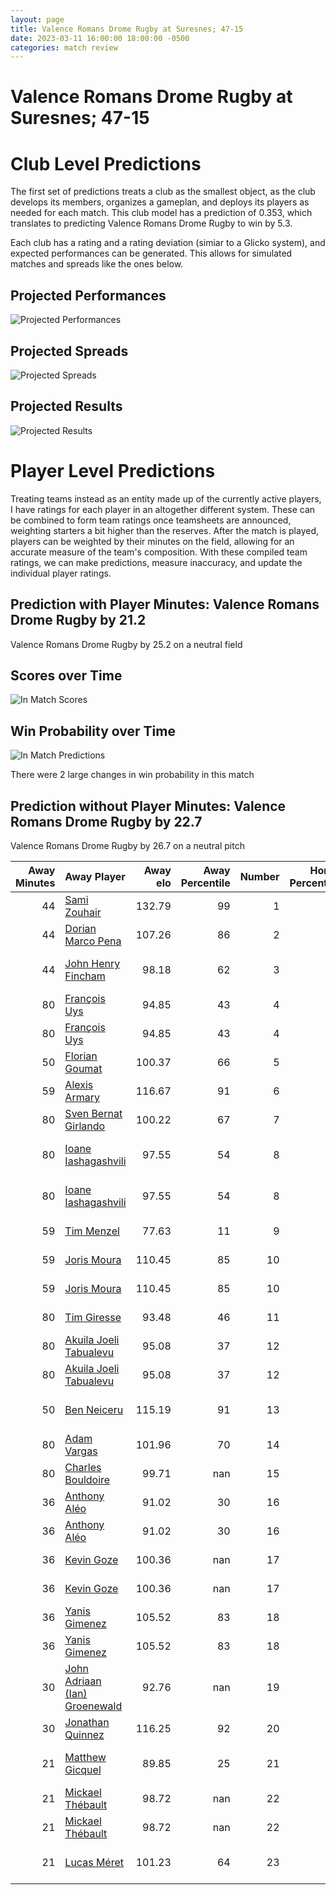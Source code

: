 ```yaml
---  
layout: page  
title: Valence Romans Drome Rugby at Suresnes; 47-15  
date: 2023-03-11 16:00:00 18:00:00 -0500  
categories: match review  
---
```

# Valence Romans Drome Rugby at Suresnes; 47-15

# Club Level Predictions


The first set of predictions treats a club as the smallest object, as the club develops its members, organizes a gameplan, and deploys its players as needed for each match. This club model has a prediction of 0.353, which translates to predicting Valence Romans Drome Rugby to win by 5.3.

Each club has a rating and a rating deviation (simiar to a Glicko system), and expected performances can be generated. This allows for simulated matches and spreads like the ones below.
## Projected Performances


![Projected Performances](plots/performances_2023-03-11-Suresnes-ValenceRomansDromeRugby.png)
## Projected Spreads


![Projected Spreads](plots/spreads_2023-03-11-Suresnes-ValenceRomansDromeRugby.png)
## Projected Results


![Projected Results](plots/resultbar_2023-03-11-Suresnes-ValenceRomansDromeRugby.png)
# Player Level Predictions


Treating teams instead as an entity made up of the currently active players, I have ratings for each player in an altogether different system. These can be combined to form team ratings once teamsheets are announced, weighting starters a bit higher than the reserves. After the match is played, players can be weighted by their minutes on the field, allowing for an accurate measure of the team's composition. With these compiled team ratings, we can make predictions, measure inaccuracy, and update the individual player ratings.
## Prediction with Player Minutes: Valence Romans Drome Rugby by 21.2


Valence Romans Drome Rugby by 25.2 on a neutral field
## Scores over Time


![In Match Scores](plots/recap_scores_2023-03-11-Suresnes-ValenceRomansDromeRugby.png)
## Win Probability over Time


![In Match Predictions](plots/recap_prob_2023-03-11-Suresnes-ValenceRomansDromeRugby.png)

There were 2 large changes in win probability in this match
## Prediction without Player Minutes: Valence Romans Drome Rugby by 22.7


Valence Romans Drome Rugby by 26.7 on a neutral pitch



|   Away Minutes | Away Player                                                                             |   Away elo |   Away Percentile |   Number |   Home Percentile |   Home elo | Home Player                                                                  |   Home Minutes |
|---------------:|:----------------------------------------------------------------------------------------|-----------:|------------------:|---------:|------------------:|-----------:|:-----------------------------------------------------------------------------|---------------:|
|             44 | [Sami Zouhair](..//playerfiles//SamiZouhair_cleaned.md)                                 |     132.79 |                99 |        1 |                20 |      84.41 | [Lucas Dycke](..//playerfiles//LucasDycke_cleaned.md)                        |             53 |
|             44 | [Dorian Marco Pena](..//playerfiles//DorianMarcoPena_cleaned.md)                        |     107.26 |                86 |        2 |                27 |      87.98 | [Hayam El Bibouji](..//playerfiles//HayamElBibouji_cleaned.md)               |             56 |
|             44 | [John Henry Fincham](..//playerfiles//JohnHenryFincham_cleaned.md)                      |      98.18 |                62 |        3 |                83 |     103.43 | [Victor Damian Arias](..//playerfiles//VictorDamianArias_cleaned.md)         |             56 |
|             80 | [François Uys](..//playerfiles//FrançoisUys_cleaned.md)                                 |      94.85 |                43 |        4 |                 7 |      44.49 | [Sacha Yahi](..//playerfiles//SachaYahi_cleaned.md)                          |             80 |
|             80 | [François Uys](..//playerfiles//FrançoisUys_cleaned.md)                                 |      94.85 |                43 |        4 |                 0 |      44.49 | [Sacha Yahi](..//playerfiles//SachaYahi_cleaned.md)                          |             80 |
|             50 | [Florian Goumat](..//playerfiles//FlorianGoumat_cleaned.md)                             |     100.37 |                66 |        5 |                34 |      90.42 | [Wian Vosloo](..//playerfiles//WianVosloo_cleaned.md)                        |             80 |
|             59 | [Alexis Armary](..//playerfiles//AlexisArmary_cleaned.md)                               |     116.67 |                91 |        6 |                24 |      86.33 | [Florian Desbordes](..//playerfiles//FlorianDesbordes_cleaned.md)            |             60 |
|             80 | [Sven Bernat Girlando](..//playerfiles//SvenBernatGirlando_cleaned.md)                  |     100.22 |                67 |        7 |                71 |     101.75 | [Bastien Berenguel](..//playerfiles//BastienBerenguel_cleaned.md)            |             80 |
|             80 | [Ioane Iashagashvili](..//playerfiles//IoaneIashagashvili_cleaned.md)                   |      97.55 |                54 |        8 |                25 |      87.66 | [Louis-Mathieu Jazeix](..//playerfiles//Louis-MathieuJazeix_cleaned.md)      |             60 |
|             80 | [Ioane Iashagashvili](..//playerfiles//IoaneIashagashvili_cleaned.md)                   |      97.55 |                54 |        8 |                42 |      87.66 | [Louis-Mathieu Jazeix](..//playerfiles//Louis-MathieuJazeix_cleaned.md)      |             60 |
|             59 | [Tim Menzel](..//playerfiles//TimMenzel_cleaned.md)                                     |      77.63 |                11 |        9 |                24 |      84.11 | [Enzo Barbarit](..//playerfiles//EnzoBarbarit_cleaned.md)                    |             60 |
|             59 | [Joris Moura](..//playerfiles//JorisMoura_cleaned.md)                                   |     110.45 |                85 |       10 |                47 |      88.55 | [Ignacio Mieres](..//playerfiles//IgnacioMieres_cleaned.md)                  |             80 |
|             59 | [Joris Moura](..//playerfiles//JorisMoura_cleaned.md)                                   |     110.45 |                85 |       10 |                28 |      88.55 | [Ignacio Mieres](..//playerfiles//IgnacioMieres_cleaned.md)                  |             80 |
|             80 | [Tim Giresse](..//playerfiles//TimGiresse_cleaned.md)                                   |      93.48 |                46 |       11 |                13 |      80.24 | [Thomas Baudy](..//playerfiles//ThomasBaudy_cleaned.md)                      |             80 |
|             80 | [Akuila Joeli Tabualevu](..//playerfiles//AkuilaJoeliTabualevu_cleaned.md)              |      95.08 |                37 |       12 |                11 |      73.59 | [Hugo Detre](..//playerfiles//HugoDetre_cleaned.md)                          |             56 |
|             80 | [Akuila Joeli Tabualevu](..//playerfiles//AkuilaJoeliTabualevu_cleaned.md)              |      95.08 |                37 |       12 |                 7 |      73.59 | [Hugo Detre](..//playerfiles//HugoDetre_cleaned.md)                          |             56 |
|             50 | [Ben Neiceru](..//playerfiles//BenNeiceru_cleaned.md)                                   |     115.19 |                91 |       13 |                58 |      98.01 | [Lilan Savioz Fouillet](..//playerfiles//LilanSaviozFouillet_cleaned.md)     |             80 |
|             80 | [Adam Vargas](..//playerfiles//AdamVargas_cleaned.md)                                   |     101.96 |                70 |       14 |                18 |      83.8  | [Alexis Clement](..//playerfiles//AlexisClement_cleaned.md)                  |             60 |
|             80 | [Charles Bouldoire](..//playerfiles//CharlesBouldoire_cleaned.md)                       |      99.71 |               nan |       15 |                20 |      82.01 | [Goulwen Gueho](..//playerfiles//GoulwenGueho_cleaned.md)                    |             80 |
|             36 | [Anthony Aléo](..//playerfiles//AnthonyAléo_cleaned.md)                                 |      91.02 |                30 |       16 |                58 |      91.36 | [Elias Coulibaly](..//playerfiles//EliasCoulibaly_cleaned.md)                |             27 |
|             36 | [Anthony Aléo](..//playerfiles//AnthonyAléo_cleaned.md)                                 |      91.02 |                30 |       16 |                37 |      91.36 | [Elias Coulibaly](..//playerfiles//EliasCoulibaly_cleaned.md)                |             27 |
|             36 | [Kevin Goze](..//playerfiles//KevinGoze_cleaned.md)                                     |     100.36 |               nan |       17 |                19 |      79.76 | [Thomas Bordes](..//playerfiles//ThomasBordes_cleaned.md)                    |             24 |
|             36 | [Kevin Goze](..//playerfiles//KevinGoze_cleaned.md)                                     |     100.36 |               nan |       17 |                10 |      79.76 | [Thomas Bordes](..//playerfiles//ThomasBordes_cleaned.md)                    |             24 |
|             36 | [Yanis Gimenez](..//playerfiles//YanisGimenez_cleaned.md)                               |     105.52 |                83 |       18 |                33 |      84.82 | [Leandro Mario Assi](..//playerfiles//LeandroMarioAssi_cleaned.md)           |             24 |
|             36 | [Yanis Gimenez](..//playerfiles//YanisGimenez_cleaned.md)                               |     105.52 |                83 |       18 |                18 |      84.82 | [Leandro Mario Assi](..//playerfiles//LeandroMarioAssi_cleaned.md)           |             24 |
|             30 | [John Adriaan (Ian) Groenewald](..//playerfiles//JohnAdriaan(Ian)Groenewald_cleaned.md) |      92.76 |               nan |       19 |                42 |      91.27 | [Pierre Le Huby](..//playerfiles//PierreLeHuby_cleaned.md)                   |             24 |
|             30 | [Jonathan Quinnez](..//playerfiles//JonathanQuinnez_cleaned.md)                         |     116.25 |                92 |       20 |                38 |      89.59 | [Youssouf Yatera](..//playerfiles//YoussoufYatera_cleaned.md)                |             20 |
|             21 | [Matthew Gicquel](..//playerfiles//MatthewGicquel_cleaned.md)                           |      89.85 |                25 |       21 |                18 |      85.72 | [Antonie Delport Claasen](..//playerfiles//AntonieDelportClaasen_cleaned.md) |             20 |
|             21 | [Mickael Thébault](..//playerfiles//MickaelThébault_cleaned.md)                         |      98.72 |               nan |       22 |                 6 |      72.24 | [Quentin Dauvergne](..//playerfiles//QuentinDauvergne_cleaned.md)            |             20 |
|             21 | [Mickael Thébault](..//playerfiles//MickaelThébault_cleaned.md)                         |      98.72 |               nan |       22 |                11 |      72.24 | [Quentin Dauvergne](..//playerfiles//QuentinDauvergne_cleaned.md)            |             20 |
|             21 | [Lucas Méret](..//playerfiles//LucasMéret_cleaned.md)                                   |     101.23 |                64 |       23 |                 0 |      48.37 | [Jean-Baptiste Fuster](..//playerfiles//Jean-BaptisteFuster_cleaned.md)      |             20 |

